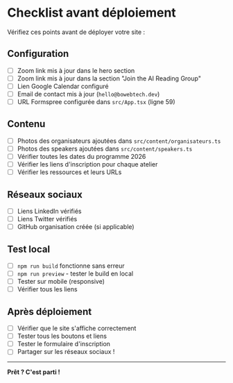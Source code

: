 # Checklist avant déploiement

Vérifiez ces points avant de déployer votre site :

## Configuration

- [ ] Zoom link mis à jour dans le hero section
- [ ] Zoom link mis à jour dans la section "Join the AI Reading Group"
- [ ] Lien Google Calendar configuré
- [ ] Email de contact mis à jour (`hello@bowebtech.dev`)
- [ ] URL Formspree configurée dans `src/App.tsx` (ligne 59)

## Contenu

- [ ] Photos des organisateurs ajoutées dans `src/content/organisateurs.ts`
- [ ] Photos des speakers ajoutées dans `src/content/speakers.ts`
- [ ] Vérifier toutes les dates du programme 2026
- [ ] Vérifier les liens d'inscription pour chaque atelier
- [ ] Vérifier les ressources et leurs URLs

## Réseaux sociaux

- [ ] Liens LinkedIn vérifiés
- [ ] Liens Twitter vérifiés
- [ ] GitHub organisation créée (si applicable)

## Test local

- [ ] `npm run build` fonctionne sans erreur
- [ ] `npm run preview` - tester le build en local
- [ ] Tester sur mobile (responsive)
- [ ] Vérifier tous les liens

## Après déploiement

- [ ] Vérifier que le site s'affiche correctement
- [ ] Tester tous les boutons et liens
- [ ] Tester le formulaire d'inscription
- [ ] Partager sur les réseaux sociaux !

---

**Prêt ? C'est parti !**
